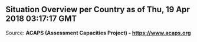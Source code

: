 ## Situation Overview per Country as of Thu, 19 Apr 2018 03:17:17 GMT

Source: **ACAPS (Assessment Capacities Project) - https://www.acaps.org**